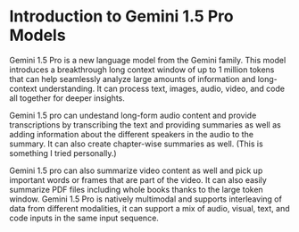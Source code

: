 # Introduction to Gemini 1.5 Pro Models

Gemini 1.5 Pro is a new language model from the Gemini family. This model introduces a breakthrough long context window of up to 1 million tokens that can help seamlessly analyze large amounts of information and long-context understanding. It can process text, images, audio, video, and code all together for deeper insights.

Gemini 1.5 pro can undestand long-form audio content and provide transcriptions by transcribing the text and providing summaries as well as adding information about the different speakers in the audio to the summary.
It can also create chapter-wise summaries as well. (This is something I tried personally.)

Gemini 1.5 pro can also summarize video content as well and pick up important words or frames that are part of the video. It can also easily summarize PDF files including whole books thanks to the large token window.
Gemini 1.5 Pro is natively multimodal and supports interleaving of data from different modalities, it can support a mix of audio, visual, text, and code inputs in the same input sequence.
